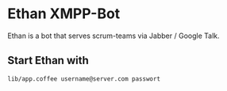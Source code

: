 Ethan XMPP-Bot
==============

Ethan is a bot that serves scrum-teams via Jabber / Google Talk.

Start Ethan with
----------------

    lib/app.coffee username@server.com passwort
